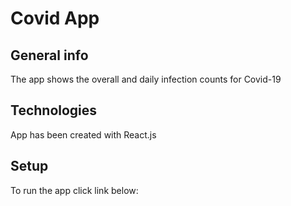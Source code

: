 # Covid App

## General info

The app shows the overall and daily infection counts for Covid-19

## Technologies

App has been created with React.js

## Setup

To run the app click link below: